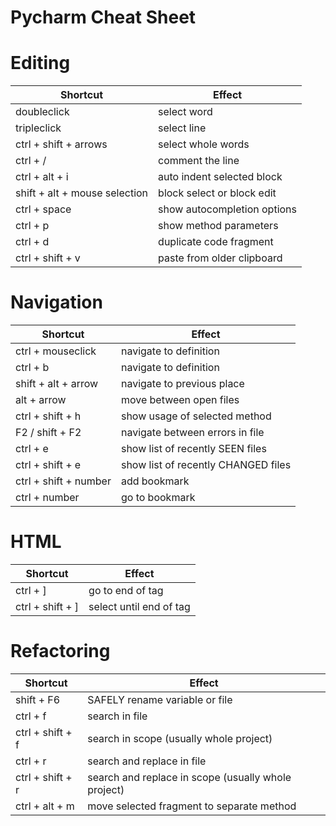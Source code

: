# Pycharm Cheat Sheet 

# Editing
Shortcut | Effect 
--- | --- 
doubleclick | select word
tripleclick | select line
ctrl + shift + arrows | select whole words
ctrl  +  / | comment the line
ctrl  +  alt  +  i | auto indent selected block
shift + alt + mouse selection | block select or block edit
ctrl + space | show autocompletion options
ctrl  +  p | show method parameters
ctrl + d | duplicate code fragment
ctrl + shift + v | paste from older clipboard


# Navigation 
Shortcut | Effect 
--- | --- 
ctrl + mouseclick | navigate to definition
ctrl + b | navigate to definition
shift + alt + arrow | navigate to previous place
alt + arrow | move between open files
ctrl + shift + h | show usage of selected method
F2 / shift + F2 | navigate between errors in file
ctrl + e | show list of recently SEEN files
ctrl + shift + e | show list of recently CHANGED files
ctrl + shift + number | add bookmark
ctrl + number | go to bookmark

# HTML
Shortcut | Effect 
--- | --- 
ctrl + ] | go to end of tag
ctrl + shift + ] | select until end of tag


# Refactoring 
Shortcut | Effect 
--- | --- 
shift + F6 | SAFELY rename variable or file
ctrl + f | search in file
ctrl + shift + f | search in scope (usually whole project)
ctrl + r | search and replace in file
ctrl + shift + r | search and replace in scope (usually whole project)
ctrl + alt + m | move selected fragment to separate method
